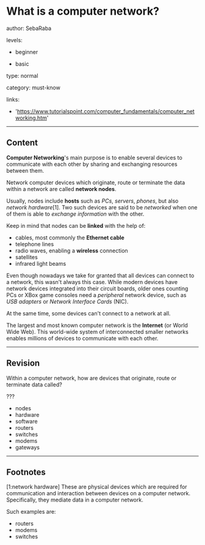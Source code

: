 # What is a computer network?
author: SebaRaba

levels:

  - beginner

  - basic

type: normal

category: must-know

links:

  - 'https://www.tutorialspoint.com/computer_fundamentals/computer_networking.htm'

---
## Content

**Computer Networking**'s main purpose is to enable several devices to communicate with each other by sharing and exchanging resources between them.

Network computer devices which originate, route or terminate the data within a network are called **network nodes**.

Usually, nodes include **hosts** such as *PCs*, *servers*, *phones*, but also *network hardware*[1]. Two such devices are said to be *networked* when one of them is able to *exchange information* with the other.

Keep in mind that nodes can be **linked** with the help of:
- cables, most commonly the **Ethernet cable**
- telephone lines
- radio waves, enabling a **wireless** connection
- satellites
- infrared light beams    

Even though nowadays we take for granted that all devices can connect to a network, this wasn't always this case.
While modern devices have network devices integrated into their circuit boards, older ones counting PCs or XBox game consoles need a *peripheral* network device, such as *USB adapters* or *Network Interface Cards* (NIC).

At the same time, some devices can't connect to a network at all.

The largest and most known computer network is the **Internet** (or World Wide Web). This world-wide system of interconnected smaller networks enables millions of devices to communicate with each other.

---
## Revision

Within a computer network, how are devices that originate, route or terminate data called?

???

* nodes
* hardware
* software
* routers
* switches
* modems
* gateways

---
## Footnotes

[1:network hardware]
These are physical devices which are required for communication and interaction between devices on a computer network. Specifically, they mediate data in a computer network.

Such examples are:
- routers
- modems
- switches
